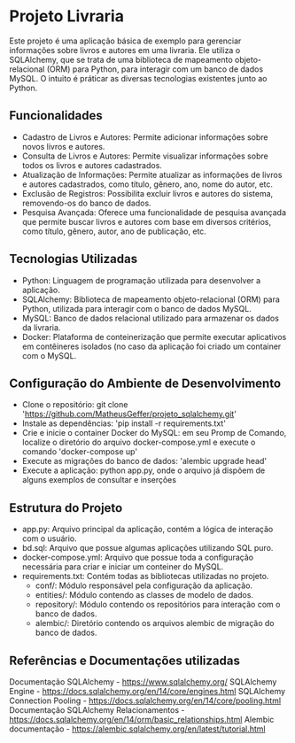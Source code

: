 # Projeto Livraria

Este projeto é uma aplicação básica de exemplo para gerenciar informações sobre livros e autores em uma livraria. Ele utiliza o SQLAlchemy, que se trata de uma biblioteca de mapeamento objeto-relacional (ORM) para Python, para interagir com um banco de dados MySQL.
O intuito é práticar as diversas tecnologias existentes junto ao Python.

## Funcionalidades

- Cadastro de Livros e Autores: Permite adicionar informações sobre novos livros e autores.
- Consulta de Livros e Autores: Permite visualizar informações sobre todos os livros e autores cadastrados.
- Atualização de Informações: Permite atualizar as informações de livros e autores cadastrados, como título, gênero, ano, nome do autor, etc.
- Exclusão de Registros: Possibilita excluir livros e autores do sistema, removendo-os do banco de dados.
- Pesquisa Avançada: Oferece uma funcionalidade de pesquisa avançada que permite buscar livros e autores com base em diversos critérios, como título, gênero, autor, ano de publicação, etc.

## Tecnologias Utilizadas

- Python: Linguagem de programação utilizada para desenvolver a aplicação.
- SQLAlchemy: Biblioteca de mapeamento objeto-relacional (ORM) para Python, utilizada para interagir com o banco de dados MySQL.
- MySQL: Banco de dados relacional utilizado para armazenar os dados da livraria.
- Docker: Plataforma de conteinerização que permite executar aplicativos em contêineres isolados (no caso da aplicação foi criado um container com o MySQL.

 ## Configuração do Ambiente de Desenvolvimento

 - Clone o repositório: git clone 'https://github.com/MatheusGeffer/projeto_sqlalchemy.git'
 - Instale as dependências: 'pip install -r requirements.txt'
 - Crie e inicie o container Docker do MySQL: em seu Promp de Comando, localize o diretório do arquivo docker-compose.yml e execute o comando 'docker-compose up'
 - Execute as migrações do banco de dados: 'alembic upgrade head'
 - Execute a aplicação: python app.py, onde o arquivo já dispõem de alguns exemplos de consultar e inserções

## Estrutura do Projeto

- app.py: Arquivo principal da aplicação, contém a lógica de interação com o usuário.
- bd.sql: Arquivo que possue algumas aplicações utilizando SQL puro.
- docker-compose.yml: Arquivo que possue toda a configuração necessária para criar e iniciar um conteiner do MySQL.
- requirements.txt: Contém todas as bibliotecas utilizadas no projeto.
   - conf/: Módulo responsável pela configuração da aplicação.
   - entities/: Módulo contendo as classes de modelo de dados.
   - repository/: Módulo contendo os repositórios para interação com o banco de dados.
   - alembic/: Diretório contendo os arquivos alembic de migração do banco de dados.

## Referências e Documentações utilizadas

Documentação SQLAlchemy - https://www.sqlalchemy.org/
SQLAlchemy Engine - https://docs.sqlalchemy.org/en/14/core/engines.html
SQLAlchemy Connection Pooling - https://docs.sqlalchemy.org/en/14/core/pooling.html
Documentação SQLAlchemy Relacionamentos - https://docs.sqlalchemy.org/en/14/orm/basic_relationships.html
Alembic documentação - https://alembic.sqlalchemy.org/en/latest/tutorial.html
